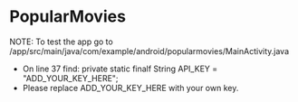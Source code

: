 # PopularMovies
NOTE: To test the app go to /app/src/main/java/com/example/android/popularmovies/MainActivity.java 
- On line 37 find: private static finalf String API_KEY = "ADD_YOUR_KEY_HERE"; 
- Please replace ADD_YOUR_KEY_HERE with your own key.
